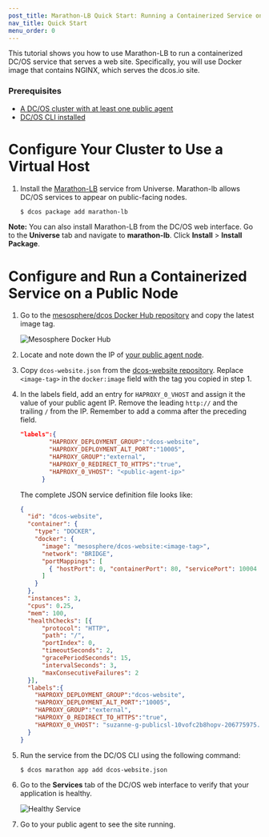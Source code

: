 ```yaml
---
post_title: Marathon-LB Quick Start: Running a Containerized Service on a Public Node
nav_title: Quick Start
menu_order: 0 
---
```


This tutorial shows you how to use Marathon-LB to run a containerized DC/OS service that serves a web site. Specifically, you will use Docker image that contains NGINX, which serves the dcos.io site.

### Prerequisites
- [A DC/OS cluster with at least one public agent](/docs/1.9/administration/installing/)
- [DC/OS CLI installed](/docs/1.9/usage/cli/install/)

# Configure Your Cluster to Use a Virtual Host

1. Install the [Marathon-LB](/docs/1.9/usage/service-discovery/marathon-lb/) service from Universe. Marathon-lb allows DC/OS services to appear on public-facing nodes.

    ```bash
    $ dcos package add marathon-lb
    ```

**Note:** You can also install Marathon-LB from the DC/OS web interface. Go to the **Universe** tab and navigate to **marathon-lb**. Click **Install** > **Install Package**.

# Configure and Run a Containerized Service on a Public Node

1. Go to the [mesosphere/dcos Docker Hub repository](https://hub.docker.com/r/mesosphere/dcos-website/tags/) and copy the latest image tag.

    ![Mesosphere Docker Hub](/docs/1.9/usage/tutorials/img/dockerhub.png)

1. Locate and note down the IP of [your public agent node](/docs/1.9/administration/locate-public-agent/).
1. Copy `dcos-website.json` from the [dcos-website repository](https://github.com/dcos/dcos-website/blob/develop/dcos-website.json). Replace `<image-tag>` in the `docker:image` field with the tag you copied in step 1.
1. In the labels field, add an entry for `HAPROXY_0_VHOST` and assign it the value of your public agent IP. Remove the leading `http://` and the trailing `/` from the IP. Remember to add a comma after the preceding field.

    ```json
    "labels":{
            "HAPROXY_DEPLOYMENT_GROUP":"dcos-website",
            "HAPROXY_DEPLOYMENT_ALT_PORT":"10005",
            "HAPROXY_GROUP":"external",
            "HAPROXY_0_REDIRECT_TO_HTTPS":"true",
            "HAPROXY_0_VHOST": "<public-agent-ip>"
          }
    ```

    The complete JSON service definition file looks like:

    ```json
    {
      "id": "dcos-website",
      "container": {
        "type": "DOCKER",
        "docker": {
          "image": "mesosphere/dcos-website:<image-tag>",
          "network": "BRIDGE",
          "portMappings": [
            { "hostPort": 0, "containerPort": 80, "servicePort": 10004 }
          ]
        }
      },
      "instances": 3,
      "cpus": 0.25,
      "mem": 100,
      "healthChecks": [{
          "protocol": "HTTP",
          "path": "/",
          "portIndex": 0,
          "timeoutSeconds": 2,
          "gracePeriodSeconds": 15,
          "intervalSeconds": 3,
          "maxConsecutiveFailures": 2
      }],
      "labels":{
        "HAPROXY_DEPLOYMENT_GROUP":"dcos-website",
        "HAPROXY_DEPLOYMENT_ALT_PORT":"10005",
        "HAPROXY_GROUP":"external",
        "HAPROXY_0_REDIRECT_TO_HTTPS":"true",
        "HAPROXY_0_VHOST": "suzanne-g-publicsl-10vofc2b8hopv-206775975.us-west-2.elb.amazonaws.com"
      }
    }
    ```

1. Run the service from the DC/OS CLI using the following command:
    ```
    $ dcos marathon app add dcos-website.json
    ```

1. Go to the **Services** tab of the DC/OS web interface to verify that your application is healthy.

    ![Healthy Service](/docs/1.9/usage/tutorials/img/healthy-dcos-website.png)

1. Go to your public agent to see the site running.
